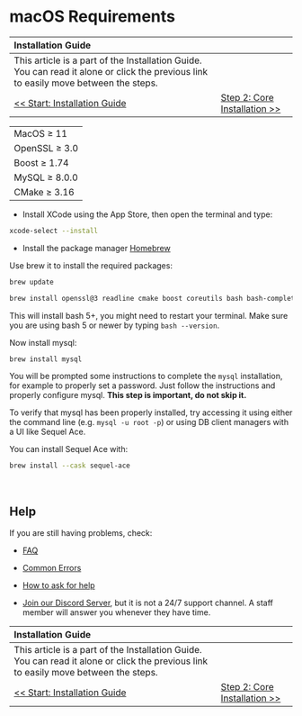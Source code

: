 # macOS Requirements

| Installation Guide | |
| :- | :- |
| This article is a part of the Installation Guide. You can read it alone or click the previous link to easily move between the steps. |
| [<< Start: Installation Guide](classic-installation) | [Step 2: Core Installation >>](macos-core-installation) |

|               |
| :------------ |
| MacOS ≥ 11    |
| OpenSSL ≥ 3.0 |
| Boost ≥ 1.74  |
| MySQL ≥ 8.0.0 |
| CMake ≥ 3.16  |

- Install XCode using the App Store, then open the terminal and type:

```sh
xcode-select --install
```

- Install the package manager [Homebrew](http://brew.sh/)

Use brew it to install the required packages:

```sh
brew update
```

```sh
brew install openssl@3 readline cmake boost coreutils bash bash-completion coreutils
```

This will install bash 5+, you might need to restart your terminal.
Make sure you are using bash 5 or newer by typing `bash --version`.

Now install mysql:

```sh
brew install mysql
```

You will be prompted some instructions to complete the `mysql` installation, for example to properly set a password. Just follow the instructions and properly configure mysql. **This step is important, do not skip it.**

To verify that mysql has been properly installed, try accessing it using either the command line (e.g. `mysql -u root -p`) or using DB client managers with a UI like Sequel Ace.

You can install Sequel Ace with:

```sh
brew install --cask sequel-ace
```

<br>

## Help

If you are still having problems, check:

* [FAQ](faq)

* [Common Errors](common-errors)

* [How to ask for help](how-to-ask-for-help)

* [Join our Discord Server](https://discord.gg/gkt4y2x), but it is not a 24/7 support channel. A staff member will answer you whenever they have time.

| Installation Guide | |
| :- | :- |
| This article is a part of the Installation Guide. You can read it alone or click the previous link to easily move between the steps. |
| [<< Start: Installation Guide](classic-installation) | [Step 2: Core Installation >>](macos-core-installation) |
